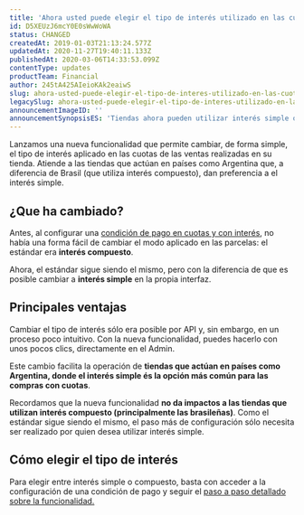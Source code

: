 ```yaml
---
title: 'Ahora usted puede elegir el tipo de interés utilizado en las cuotas de su tienda'
id: D5XEUzJ6mcY0E0sWwWoWA
status: CHANGED
createdAt: 2019-01-03T21:13:24.577Z
updatedAt: 2020-11-27T19:40:11.133Z
publishedAt: 2020-03-06T14:33:53.099Z
contentType: updates
productTeam: Financial
author: 245tA425AIeioKAk2eaiwS
slug: ahora-usted-puede-elegir-el-tipo-de-interes-utilizado-en-las-cuotas-de-su
legacySlug: ahora-usted-puede-elegir-el-tipo-de-interes-utilizado-en-las-cuotas-de-su
announcementImageID: ''
announcementSynopsisES: 'Tiendas ahora pueden utilizar interés simple o compuesto, de acuerdo con la estrategia en los países en que actúan.'
---
```


Lanzamos una nueva funcionalidad que permite cambiar, de forma simple, el tipo de interés aplicado en las cuotas de las ventas realizadas en su tienda. Atiende a las tiendas que actúan en países como Argentina que, a diferencia de Brasil (que utiliza interés compuesto), dan preferencia a el interés simple.

## ¿Que ha cambiado?
Antes, al configurar una [condición de pago en cuotas y con interés](/es/tutorial/condiciones-de-pago#en-cuotas-con-interes), no había una forma fácil de cambiar el modo aplicado en las parcelas: el estándar era __interés compuesto__.

Ahora, el estándar sigue siendo el mismo, pero con la diferencia de que es posible cambiar a __interés simple__ en la propia interfaz.

## Principales ventajas
Cambiar el tipo de interés sólo era posible por API y, sin embargo, en un proceso poco intuitivo. Con la nueva funcionalidad, puedes hacerlo con unos pocos clics, directamente en el Admin.

Este cambio facilita la operación de __tiendas que actúan en países como Argentina, donde el interés simple és la opción más común para las compras con cuotas__.

Recordamos que la nueva funcionalidad __no da impactos a las tiendas que utilizan interés compuesto (principalmente las brasileñas)__. Como el estándar sigue siendo el mismo, el paso más de configuración sólo necesita ser realizado por quien desea utilizar interés simple.

## Cómo elegir el tipo de interés
Para elegir entre interés simple o compuesto, basta con acceder a la configuración de una condición de pago y seguir el [paso a paso detallado sobre la funcionalidad.](https://help.vtex.com/es/tutorial/como-escolher-o-tipo-de-juros-de-uma-condicao-de-pagamento--2erloDXDuI6yawWqqcmgIo?locale=es "paso a paso detallado sobre la funcionalidad.")

